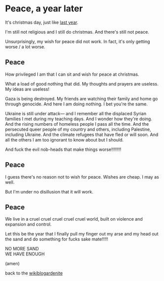 # Peace, a year later

It's christmas day, just like [last year](https://www.todepond.com/wikiblogarden/genocide/peace/christmas/).

I'm still not religious and I still do christmas. And there's still not peace.

Unsurprisingly, my wish for peace did not work. In fact, it's only getting worse / a lot worse.

## Peace

How privileged I am that I can sit and wish for peace at christmas.

What a load of good nothing that did. My thoughts and prayers are useless. My ideas are useless!

Gaza is being destroyed. My friends are watching their family and home go through genocide. And here I am doing nothing. I bet you're the same. 

Ukraine is still under attack— and I remember all the displaced Syrian families I met during my teaching days. And I wonder how they're doing. And the rising numbers of homeless people I pass all the time. And the persecuted queer people of my country and others, including Palestine, including Ukraine. And the climate refugees that have fled or will soon. And all the others I am too ignorant to know about but I should.

And fuck the evil nob-heads that make things worse!!!!!!!!

## Peace

I guess there's no reason not to wish for peace. Wishes are cheap. I may as well. 

But I'm under no disillusion that it will work. 

## Peace

We live in a cruel cruel cruel cruel cruel world, built on violence and expansion and control.

Let this be the year that I finally pull my finger out my arse and my head out the sand and do something for fucks sake mate!!!!!

NO MORE SAND\
WE HAVE ENOUGH

(amen)

back to the [wikiblogardenite](/wikiblogardenite)
